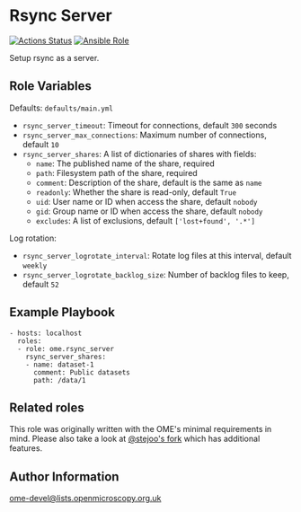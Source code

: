 Rsync Server
============

[![Actions Status](https://github.com/ome/ansible-role-rsync-server/workflows/Molecule/badge.svg)](https://github.com/ome/ansible-role-rsync-server/actions)
[![Ansible Role](https://img.shields.io/ansible/role/41886.svg)](https://galaxy.ansible.com/ome/rsync_server/)

Setup rsync as a server.


Role Variables
--------------

Defaults: `defaults/main.yml`

- `rsync_server_timeout`: Timeout for connections, default `300` seconds
- `rsync_server_max_connections`: Maximum number of connections, default `10`
- `rsync_server_shares`: A list of dictionaries of shares with fields:
  - `name`: The published name of the share, required
  - `path`: Filesystem path of the share, required
  - `comment`: Description of the share, default is the same as `name`
  - `readonly`: Whether the share is read-only, default `True`
  - `uid`: User name or ID when access the share, default `nobody`
  - `gid`: Group name or ID when access the share, default `nobody`
  - `excludes`: A list of exclusions, default `['lost+found', '.*']`


Log rotation:
- `rsync_server_logrotate_interval`: Rotate log files at this interval, default `weekly`
- `rsync_server_logrotate_backlog_size`: Number of backlog files to keep, default `52`


Example Playbook
----------------

    - hosts: localhost
      roles:
      - role: ome.rsync_server
        rsync_server_shares:
        - name: dataset-1
          comment: Public datasets
          path: /data/1


Related roles
-------------

This role was originally written with the OME's minimal requirements in mind.
Please also take a look at [@stejoo's fork](https://github.com/stejoo/ansible-role-rsync-server/tree/stejoo) which has additional features.


Author Information
------------------

ome-devel@lists.openmicroscopy.org.uk
